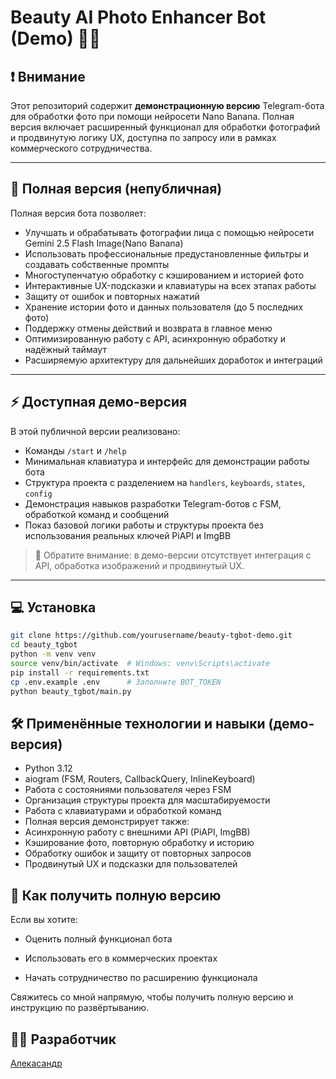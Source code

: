 # Beauty AI Photo Enhancer Bot (Demo) 🤖✨

## ❗ Внимание
Этот репозиторий содержит **демонстрационную версию** Telegram-бота для обработки фото при помощи нейросети Nano Banana.
Полная версия включает расширенный функционал для обработки фотографий и продвинутую логику UX, доступна по запросу или в рамках коммерческого сотрудничества.

---

## 🎯 Полная версия (непубличная)

Полная версия бота позволяет:

- Улучшать и обрабатывать фотографии лица с помощью нейросети Gemini 2.5 Flash Image(Nano Banana)
- Использовать профессиональные предустановленные фильтры и создавать собственные промпты
- Многоступенчатую обработку с кэшированием и историей фото
- Интерактивные UX-подсказки и клавиатуры на всех этапах работы
- Защиту от ошибок и повторных нажатий
- Хранение истории фото и данных пользователя (до 5 последних фото)
- Поддержку отмены действий и возврата в главное меню
- Оптимизированную работу с API, асинхронную обработку и надёжный таймаут
- Расширяемую архитектуру для дальнейших доработок и интеграций

---

## ⚡ Доступная демо-версия

В этой публичной версии реализовано:

- Команды `/start` и `/help`
- Минимальная клавиатура и интерфейс для демонстрации работы бота
- Структура проекта с разделением на `handlers`, `keyboards`, `states`, `config`  
- Демонстрация навыков разработки Telegram-ботов с FSM, обработкой команд и сообщений
- Показ базовой логики работы и структуры проекта без использования реальных ключей PiAPI и ImgBB

> 🔹 Обратите внимание: в демо-версии отсутствует интеграция с API, обработка изображений и продвинутый UX.  

---

## 💻 Установка

```bash
git clone https://github.com/yourusername/beauty-tgbot-demo.git
cd beauty_tgbot
python -m venv venv
source venv/bin/activate  # Windows: venv\Scripts\activate
pip install -r requirements.txt
cp .env.example .env      # Заполните BOT_TOKEN
python beauty_tgbot/main.py
```

## 🛠 Применённые технологии и навыки (демо-версия)

- Python 3.12
- aiogram (FSM, Routers, CallbackQuery, InlineKeyboard)
- Работа с состояниями пользователя через FSM
- Организация структуры проекта для масштабируемости
- Работа с клавиатурами и обработкой команд
- Полная версия демонстрирует также:
- Асинхронную работу с внешними API (PiAPI, ImgBB)
- Кэширование фото, повторную обработку и историю
- Обработку ошибок и защиту от повторных запросов
- Продвинутый UX и подсказки для пользователей

## 📩 Как получить полную версию

Если вы хотите:

- Оценить полный функционал бота

- Использовать его в коммерческих проектах

- Начать сотрудничество по расширению функционала

Свяжитесь со мной напрямую, чтобы получить полную версию и инструкцию по развёртыванию.


## 👨‍💻 Разработчик

[Алекасандр](https://t.me/qxstay) 
